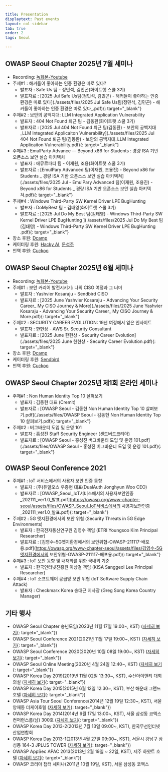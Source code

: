 ```yaml
---

title: Presentation
displaytext: Past events
layout: col-sidebar
tab: true
order: 2
tags: Seoul

---
```



## OWASP Seoul Chapter 2025년 7월 세미나
  - Recording: [녹화본-Youtube](https://youtu.be/lw7vOgRlEOE)
  - 주제#1 : 해커들이 좋아하는 인증 환경은 따로 있다?
    - 발표자 : Safe Us 팀 - 정민석, 김민곤(화이트햇 스쿨 3기)
    - 발표자료 : [2025 Jul Safe Us팀(정민석, 김민곤) - 해커들이 좋아하는 인증 환경은 따로 있다](./assets/files/2025 Jul Safe Us팀(정민석, 김민곤) - 해커들이 좋아하는 인증 환경은 따로 있다_.pdf){: target="_blank"}
  - 주제#2 : 보안의 공백지대: LLM Integrated Application Vulnerability
    - 발표자 : 404 Not Found 퇴근 팀 - 김동환(화이트햇 스쿨 3기)
    - 발표자료 : [2025 Jul 404 Not Found 퇴근 팀(김동환) - 보안의 공백지대_LLM Integrated Applicaiton Vulnerability](./assets/files/2025 Jul 404 Not Found 퇴근 팀(김동환) - 보안의 공백지대_LLM Integrated Applicaiton Vulnerability.pdf){: target="_blank"}
  - 주제#3 : EmulParty Advance — Beyond x86 for Students : 경량 ISA 기반 오픈소스 보안 실습 아키텍처
    - 발표자 : 에뮤르파티 팀 - 이재원, 조용(화이트햇 스쿨 3기)
    - 발표자료 : [EmulPary Advanced 팀(이재원, 조용진) - Beyond x86 for Students _ 경량 ISA 기반 오픈소스 보안 실습 아키텍쳐](./assets/files/2025 Jul - EmulPary Advanced 팀(이재원, 조용진) - Beyond x86 for Students _ 경량 ISA 기반 오픈소스 보안 실습 아키텍쳐.pdf){: target="_blank"}
  - 주제#4 : Windows Third-Party SW Kernel Driver LPE BugHunting
    - 발표자 : DoMyBest 팀 - 김태영(화이트햇 스쿨 3기)
    - 발표자료 : [2025 Jul Do My Best 팀(김태영) - Windows Third-Party SW Kernel Driver LPE BugHunting ](./assets/files/2025 Jul Do My Best 팀(김태영) - Windows Third-Party SW Kernel Driver LPE BugHunting .pdf){: target="_blank"}
  - 장소 후원: [Dcamp](https://dcamp.kr)
  - 케이터링 후원: [Hacky AI](http://hacky-ai.com/), [문석주](https://www.linkedin.com/in/seokjoo-mun-473704127/)
  - 번역 후원: [Cuckoo](http://cuckoo.so/)


## OWASP Seoul Chapter 2025년 6월 세미나
  - Recording: [녹화본-Youtube](https://youtu.be/mdJ8qr6LyHg)
  - 주제#1 : 보안 커리어 발전시키기: 나의 CISO 여정과 그 너머
    - 발표자 : Yashvier Kosaraju - Sendbird CISO
    - 발표자료 : [2025 June Yashvier Kosaraju - Advancing Your Security Career_ My CISO Journey & More](./assets/files/2025 June Yashvier Kosaraju - Advancing Your Security Career_ My CISO Journey & More.pdf){: target="_blank"}
  - 주제#2 : SECURITY CAREER EVOLUTION: 19년 여정에서 얻은 인사이트
    - 발표자 : 한현상 - AWS Sr. Security Consultant
    - 발표자료 : [2025 June 한현상 - Security Career Evolution](./assets/files/2025 June 한현상 - Security Career Evolution.pdf){: target="_blank"}
  - 장소 후원: [Dcamp](https://dcamp.kr)
  - 케이터링 후원: [Sendbird](https://sendbird.com)
  - 번역 후원: [Cuckoo](http://cuckoo.so/)


## OWASP Seoul Chapter 2025년 제1회 온라인 세미나
  - 주제#1 : Non Human Identity Top 10 살펴보기
    - 발표자 : 김동현 대표 (Cremit)
    - 발표자료 : [OWASP Seoul - 김동현 Non Human Identity Top 10 살펴보기.pdf](./assets/files/OWASP Seoul - 김동현 Non Human Identity Top 10 살펴보기.pdf){: target="_blank"}
  - 주제#2 : 버그바운티 도입 및 운영 101
    - 발표자 : 홍성진 Staff Security Engineer (센드버드코리아)
    - 발표자료 : [OWASP Seoul - 홍성진 버그바운티 도입 및 운영 101.pdf](./assets/files/OWASP Seoul - 홍성진 버그바운티 도입 및 운영 101.pdf){: target="_blank"}

## OWASP Seoul Conference 2021
  - 주제#1 : IoT 서비스에서의 사용자 보안 인증 동향
    - 발표자 : (주)듀얼오스 우종현 대표(DualAuth Jonghyun Woo CEO)
    - 발표자료 : [OWASP_Seoul_IoT서비스에서의 사용자보안인증_202111_ver1.0_발표.pdf](https://owasp.org/www-chapter-seoul/assets/files/OWASP_Seoul_IoT서비스에서의 사용자보안인증_202111_ver1.0_발표.pdf){: target="_blank"}
  - 주제#2 : 5G 엣지환경에서의 보안 위협 (Security Threats in 5G Edge Environments)
    - 발표자 : 한국전자통신연구원 김영수 책임 (ETRI Youngsoo Kim Principal Researcher)
    - 발표자료 : [김영수-5G엣지환경에서의 보안위협-OWASP-211117-배포용.pdf](https://owasp.org/www-chapter-seoul/assets/files/김영수-5G엣지환경에서의 보안위협-OWASP-211117-배포용.pdf){: target="_blank"}
  - 주제#3 : IoT 보안 동향 및 내재화를 위한 국내외 기준
    - 발표자 : 한국인터넷진흥원 이상걸 책임 (KISA Sanggeol Lee Principal Researcher)
  - 주제#4 : IoT 소프트웨어 공급망 보안 위협 (IoT Software Supply Chain Attack)
    - 발표자 : Checkmarx Korea 송대근 지사장 (Greg Song Korea Country Manager)
   
## 기타 행사
- OWASP Seoul Chapter 송년모임(2023년 11월 17일 19:00\~, KST) ([자세히 보기](https://www.meetup.com/owasp-seoul/events/295901662/){: target="_blank"})
- OWASP Seoul Conference 2021(2021년 11월 17일 19:00\~, KST) ([자세히 보기](https://www.meetup.com/ko-KR/owasp-seoul/events/280484529/){: target="_blank"})
- OWASP Seoul Conference 2020(2020년 10월 08일 19:00\~, KST) ([자세히 보기](https://www.meetup.com/owasp-seoul/events/273498395/){: target="_blank"})
- OWASP Seoul Online Meeting(2020년 4월 24일 12:40\~, KST) ([자세히 보기](https://www.meetup.com/owasp-seoul/events/270038687/){: target="_blank"})
- OWASP Korea Day 2019(2019년 11월 02일 13:30\~, KST), 수산아이앤티 대회의실 ([자세히 보기](https://wiki.owasp.org/index.php/Seoul#tab=Events){: target="_blank"})
- OWASP Korea Day 2015(2015년 6월 12일 12:30\~, KST), 부산 해운대 그랜드 호텔 ([자세히 보기](https://www.boannews.com/media/view.asp?idx=46330&page=1&kind=2){: target="_blank"})
- OWASP Asia Tour Seoul Conference(2014년 12월 19일 12:30\~, KST), 서울 양재동 더케이호텔 ([자세히 보기](https://wiki.owasp.org/index.php/AsiaTour2014#tab=Seoul){: target="_blank"})
- OWASP Korea Day 2014(2014년 6월 17일 13:00\~, KST), 서울 삼성동 코엑스 컨퍼런스룸(남) 300호 ([자세히 보기](https://www.boannews.com/media/view.asp?idx=41252&page=1&kind=3){: target="_blank"})
- OWASP Korea Day 2013-2(2013년 7월 13일 09:00\~, KST), 한국무선인터넷산업연합회
- OWASP Korea Day 2013-1(2013년 4월 27일 09:00\~, KST), 서울시 강남구 삼성동 164-3 JPLUS TOWER ([자세히 보기](https://www.boannews.com/media/view.asp?idx=35841&page=1&kind=3){: target="_blank"})
- OWASP AppSec APAC 2013(2013년 2월 19일 \~ 22일, KST), 제주 하얏트 호텔 ([자세히 보기](https://wiki.owasp.org/index.php/AppSecAsiaPac2013){: target="_blank"})
- OWASP 코리아 챕터 세미나(2011년 10월 19일, KST), 서울 삼성동 코엑스
